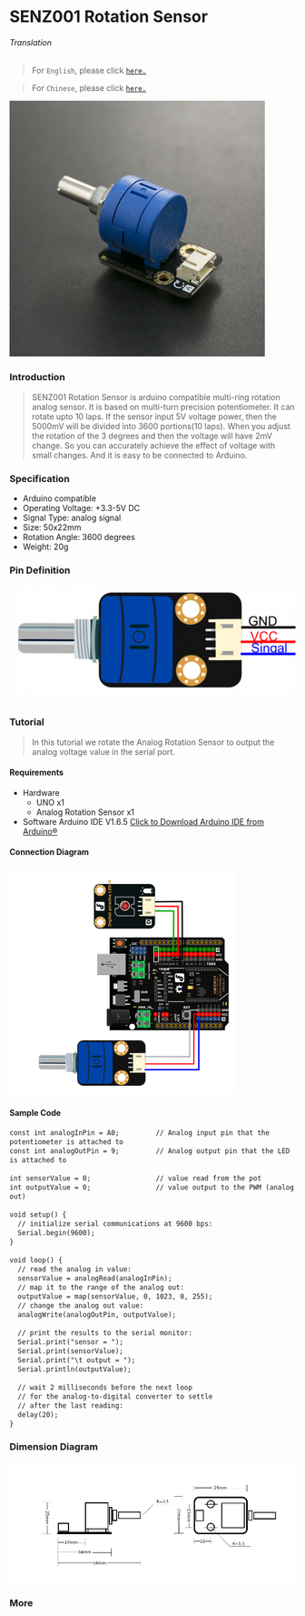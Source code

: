 # SENZ001 Rotation Sensor

###### Translation

> For `English`, please click [`here.`](https://github.com/FizzyStudio/SENZ001-Rotation-Sensor/blob/master/README.md)

> For `Chinese`, please click [`here.`](https://github.com/FizzyStudio/SENZ001-Rotation-Sensor/blob/master/README_cn.md)

![](https://github.com/FizzyStudio/SENZ001-Rotation-Sensor/blob/master/pic/SENZ001.jpg "SENZ001") 

### Introduction

> SENZ001 Rotation Sensor is arduino compatible multi-ring rotation analog sensor. 
It is based on multi-turn precision potentiometer. It can rotate upto 10 laps. 
If the sensor input 5V voltage power, then the 5000mV will be divided into 3600 portions(10 laps). 
When you adjust the rotation of the 3 degrees and then the voltage will have 2mV change. 
So you can accurately achieve the effect of voltage with small changes. 
And it is easy to be connected to Arduino. 

### Specification

* Arduino compatible
* Operating Voltage: +3.3-5V DC
* Signal Type: analog signal
* Size: 50x22mm
* Rotation Angle: 3600 degrees
* Weight: 20g

### Pin Definition

![](https://github.com/FizzyStudio/SENZ001-Rotation-Sensor/blob/master/pic/SENZ001_pin.png "pin")  

### Tutorial

> In this tutorial we rotate the Analog Rotation Sensor to output the analog voltage value in the serial port.

#### Requirements

* Hardware
    * UNO x1
    * Analog Rotation Sensor x1
* Software
    Arduino IDE V1.6.5 [Click to Download Arduino IDE from Arduino®](https://www.arduino.cc/en/Main/Software)


#### Connection Diagram

![](https://github.com/FizzyStudio/SENZ001-Rotation-Sensor/blob/master/pic/SENZ001_Connection.png "Connection") 

#### Sample Code


    const int analogInPin = A0;         // Analog input pin that the potentiometer is attached to
    const int analogOutPin = 9;         // Analog output pin that the LED is attached to

    int sensorValue = 0;                // value read from the pot
    int outputValue = 0;                // value output to the PWM (analog out)
    
    void setup() {
      // initialize serial communications at 9600 bps:
      Serial.begin(9600);
    }
    
    void loop() {
      // read the analog in value:
      sensorValue = analogRead(analogInPin);
      // map it to the range of the analog out:
      outputValue = map(sensorValue, 0, 1023, 0, 255);
      // change the analog out value:
      analogWrite(analogOutPin, outputValue);
    
      // print the results to the serial monitor:
      Serial.print("sensor = ");
      Serial.print(sensorValue);
      Serial.print("\t output = ");
      Serial.println(outputValue);
    
      // wait 2 milliseconds before the next loop
      // for the analog-to-digital converter to settle
      // after the last reading:
      delay(20);
    }



### Dimension Diagram
![](https://github.com/FizzyStudio/SENZ001-Rotation-Sensor/blob/master/pic/SENZ001_Dimension.png "Dimension") 



### More

